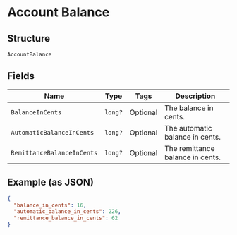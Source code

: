 
# Account Balance

## Structure

`AccountBalance`

## Fields

| Name | Type | Tags | Description |
|  --- | --- | --- | --- |
| `BalanceInCents` | `long?` | Optional | The balance in cents. |
| `AutomaticBalanceInCents` | `long?` | Optional | The automatic balance in cents. |
| `RemittanceBalanceInCents` | `long?` | Optional | The remittance balance in cents. |

## Example (as JSON)

```json
{
  "balance_in_cents": 16,
  "automatic_balance_in_cents": 226,
  "remittance_balance_in_cents": 62
}
```

